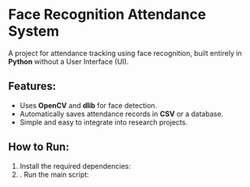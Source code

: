 # Face Recognition Attendance System

A project for attendance tracking using face recognition, built entirely in **Python** without a User Interface (UI).

## Features:
- Uses **OpenCV** and **dlib** for face detection.
- Automatically saves attendance records in **CSV** or a database.
- Simple and easy to integrate into research projects.

## How to Run:
1. Install the required dependencies:
2. . Run the main script:
